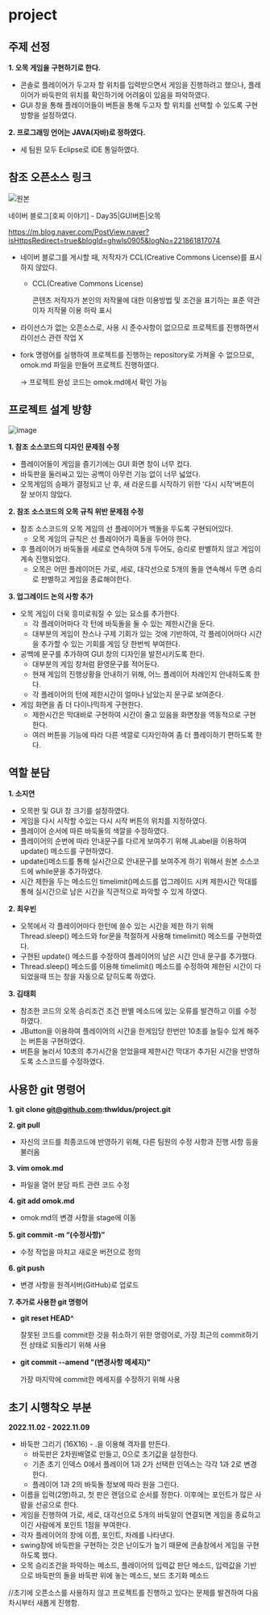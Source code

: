 # project


## 주제 선정
 **1. 오목 게임을 구현하기로 한다.**
  - 콘솔로 플레이어가 두고자 할 위치를 입력받으면서 게임을 진행하려고 했으나,
    플레이어가 바둑판의 위치를 확인하기에 어려움이 있음을 파악하였다.
  - GUI 창을 통해 플레이어들이 버튼을 통해 두고자 할 위치를 선택할 수 있도록 구현 방향을 설정하였다.
 
 **2. 프로그래밍 언어는 JAVA(자바)로 정하였다.**
  - 세 팀원 모두 Eclipse로 IDE 통일하였다.

## 참조 오픈소스 링크 
 ![원본](https://user-images.githubusercontent.com/114565551/205815948-27804b1d-84a3-47ad-815b-d0593be744aa.png)
 
 네이버 블로그[호찌 이야기] - Day35|GUI버튼|오목
 
 https://m.blog.naver.com/PostView.naver?isHttpsRedirect=true&blogId=ghwls0905&logNo=221861817074 
  - 네이버 블로그를 게시할 때, 저작자가 CCL(Creative Commons License)를 표시하지 않았다.
    + CCL(Creative Commons License)
     
       콘텐츠 저작자가 본인의 저작물에 대한 이용방법 및 조건을 표기하는 표준 약관이자 저작물 이용 허락 표시
  - 라이선스가 없는 오픈소스로, 사용 시 준수사항이 없으므로 프로젝트를 진행하면서 라이선스 관련 작업 X
  - fork 명령어를 실행하여 프로젝트를 진행하는 repository로 가져올 수 없으므로, omok.md 파일을 만들어 프로젝트 진행하였다.
    
    → 프로젝트 완성 코드는 omok.md에서 확인 가능

## 프로젝트 설계 방향
 ![image](https://user-images.githubusercontent.com/114565551/205819176-abcb704d-3605-434c-b9c1-24c1fb1e89a5.png)
 
 **1. 참조 소스코드의 디자인 문제점 수정**
   - 플레이어들이 게임을 즐기기에는 GUI 화면 창이 너무 컸다.
   - 바둑판을 둘러싸고 있는 공백이 아무런 기능 없이 너무 넓었다.
   - 오목게임의 승패가 결정되고 난 후, 새 라운드를 시작하기 위한 '다시 시작'버튼이 잘 보이지 않았다.

**2. 참조 소스코드의 오목 규칙 위반 문제점 수정**
   - 참조 소스코드의 오목 게임의 선 플레이어가 백돌을 두도록 구현되어있다.
     + 오목 게임의 규칙은 선 플레이어가 흑돌을 두어야 한다.
   - 후 플레이어가 바둑돌을 세로로 연속하여 5개 두어도, 승리로 판별하지 않고 게임이 계속 진행되었다.
     + 오목은 어떤 플레이어든 가로, 세로, 대각선으로 5개의 돌을 연속해서 두면 승리로 판별하고 게임을 종료해야한다.
 
 **3. 업그레이드 논의 사항 추가**
   - 오목 게임이 더욱 흥미로워질 수 있는 요소를 추가한다.
     + 각 플레이어마다 각 턴에 바둑돌을 둘 수 있는 제한시간을 둔다.
     + 대부분의 게임이 찬스나 구제 기회가 있는 것에 기반하여,
       각 플레이어마다 시간을 추가할 수 있는 기회를 게임 당 한번씩 부여한다.
   - 공백에 문구를 추가하여 GUI 창의 디자인을 발전시키도록 한다.
     + 대부분의 게임 창처럼 환영문구를 적어둔다.
     + 현재 게임의 진행상황을 안내하기 위해, 어느 플레이어 차례인지 안내하도록 한다.
     + 각 플레이어의 턴에 제한시간이 얼마나 남았는지 문구로 보여준다.
   - 게임 화면을 좀 더 다이나믹하게 구현한다.
     + 제한시간은 막대바로 구현하여 시간이 줄고 있음을 화면창을 역동적으로 구현한다.
     + 여러 버튼을 기능에 따라 다른 색깔로 디자인하여 좀 더 플레이하기 편하도록 한다.


## 역할 분담
 **1. 소지연**
   - 오목판 및 GUI 창 크기를 설정하였다.
   - 게임을 다시 시작할 수있는 다시 시작 버튼의 위치를 지정하였다.
   - 플레이어 순서에 따른 바둑둘의 색깔을 수정하였다.
   - 플레이어의 순번에 따라 안내문구를 다르게 보여주기 위해 JLabel을 이용하여 update() 메소드를 구현하였다.
   - update()메소드를 통해 실시간으로 안내문구를 보여주게 하기 위해서 원본 소스코드에 while문을 추가하였다.
   - 시간 제한을 두는 메소드인 timelimit()메소드를 업그레이드 시켜 제한시간 막대를 통해 실시간으로 남은 시간을 직관적으로 파악할 수 있게 하였다.
 
 **2. 최우빈**
   - 오목에서 각 플레이어마다 한턴에 쓸수 있는 시간을 제한 하기 위해 Thread.sleep() 메소드와 for문을 적절하게 사용해 timelimit() 메소드를 구현하였다.
   - 구현된 update() 메소드를 수정하여 플레이어의 남은 시간 안내 문구를 추가했다.
   - Thread.sleep() 메소드를 이용해 timelimit() 메소드를 수정하여 제한된 시간이 다 되었을때 뜨는 창을 자동으로 닫히도록 하였다.
 
 **3. 김태희**
   - 참조한 코드의 오목 승리조건 조건 판별 메소드에 있는 오류를 발견하고 이를 수정하였다.
   - JButton을 이용하여 플레이어의 시간을 한게임당 한번만 10초를 늘릴수 있게 해주는 버튼을 구현하였다.
   - 버튼을 눌러서 10초의 추가시간을 얻었을때 제한시간 막대가 추가된 시간을 반영하도록 소스코드를 수정하였다.
   

## 사용한 git 명령어

 **1. git clone git@github.com:thwldus/project.git**
     
 
 **2. git pull**
   - 자신의 코드를 최종코드에 반영하기 위해, 다른 팀원의 수정 사항과 진행 사항 등을 불러옴
     
    
 **3. vim omok.md**
   - 파일을 열어 분담 파트 관련 코드 수정
    
 **4. git add omok.md**
   - omok.md의 변경 사항을 stage에 이동
    
 **5. git commit -m “(수정사항)”** 
   - 수정 작업을 마치고 새로운 버전으로 정의
 
 **6. git push**
   - 변경 사항을 원격서버(GitHub)로 업로드
  
 **7. 추가로 사용한 git 명령어** 
   - **git reset HEAD^**
     
      잘못된 코드를 commit한 것을 취소하기 위한 명령어로, 가장 최근의 commit하기 전 상태로 되돌리기 위해 사용 
   - **git commit --amend "(변경사항 메세지)"**
   
      가장 마지막에 commit한 메세지를 수정하기 위해 사용
    
    
## 초기 시행착오 부분

 **2022.11.02 - 2022.11.09**
   - 바둑판 그리기 (16X16) - .을 이용해 격자를 만든다. 
     + 바둑판은 2차원배열로 만들고, 0으로 초기값을 설정한다. 
     + 기존 초기 인덱스 0에서 플레이어 1과 2가 선택한 인덱스는 각각 1과 2로 변경한다. 
     + 플레이어 1과 2의 바둑돌 정보에 따라 원을 그린다.
   - 이름을 입력(2명)하고, 첫 판은 랜덤으로 순서를 정한다. 이후에는 포인트가 많은 사람을 선공으로 한다.
   - 게임을 진행하여 가로, 세로, 대각선으로 5개의 바둑알이 연결되면 게임을 종료하고 이긴 사람에게 포인트 1점을 부여한다.
   - 각자 플레이어의 창에 이름, 포인트, 차례를 나타낸다.
   - swing창에 바둑판을 구현하는 것은 난이도가 높기 때문에 콘솔창에서 게임을 구현하도록 했다.
   - 오목 승리조건을 파악하는 메소드, 플레이어의 입력값 판단 메소드, 입력값을 기반으로 바둑판의 돌을 바둑판 위에 놓는 메소드, 보드 초기화 메소드
   
   //초기에 오픈소스를 사용하지 않고 프로젝트를 진행하고 있다는 문제를 발견하여 다음 차시부터 새롭게 진행함.
  
